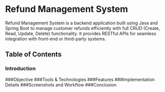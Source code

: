 # Refund Management System
Refund Management System is a backend application built using Java and Spring Boot to manage customer refunds efficiently with full CRUD (Create, Read, Update, Delete) functionality. It provides RESTful APIs for seamless integration with front-end or third-party systems.

## Table of Contents
### Introduction
###Objective
###Tools & Technologies
###Features
###Implementation Details
###Screenshots and Workflow
###Conclusion
